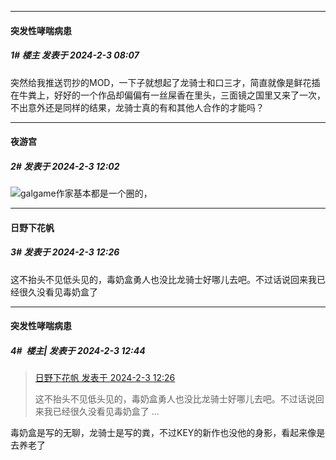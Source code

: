 
*****

####  突发性哮喘病患  
##### 1#       楼主       发表于 2024-2-3 08:07

突然给我推送罚抄的MOD，一下子就想起了龙骑士和口三才，简直就像是鲜花插在牛粪上，好好的一个作品却偏偏有一丝屎香在里头，三面镜之国里又来了一次，不出意外还是同样的结果，龙骑士真的有和其他人合作的才能吗？

*****

####  夜游宫  
##### 2#       发表于 2024-2-3 12:02

<img src="https://static.saraba1st.com/image/smiley/face2017/067.png" referrerpolicy="no-referrer">galgame作家基本都是一个圈的，

*****

####  日野下花帆  
##### 3#       发表于 2024-2-3 12:26

这不抬头不见低头见的，毒奶盒勇人也没比龙骑士好哪儿去吧。不过话说回来我已经很久没看见毒奶盒了

*****

####  突发性哮喘病患  
##### 4#         楼主| 发表于 2024-2-3 12:44

<blockquote><a href="httphttps://bbs.saraba1st.com/2b/forum.php?mod=redirect&amp;goto=findpost&amp;pid=63869508&amp;ptid=2170675" target="_blank">日野下花帆 发表于 2024-2-3 12:26</a>

这不抬头不见低头见的，毒奶盒勇人也没比龙骑士好哪儿去吧。不过话说回来我已经很久没看见毒奶盒了 ...</blockquote>
毒奶盒是写的无聊，龙骑士是写的粪，不过KEY的新作也没他的身影，看起来像是去养老了

